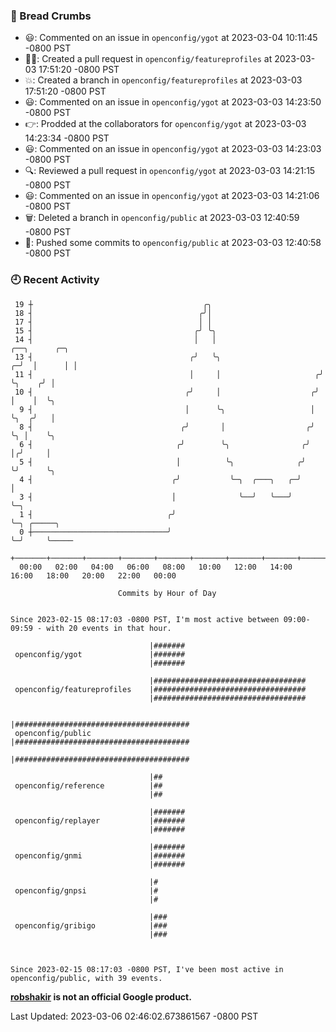 ### 🍞 Bread Crumbs

 * 😃: Commented on an issue in `openconfig/ygot` at 2023-03-04 10:11:45 -0800 PST
 * ✍🏼: Created a pull request in `openconfig/featureprofiles` at 2023-03-03 17:51:20 -0800 PST
 * 💥: Created a branch in `openconfig/featureprofiles` at 2023-03-03 17:51:20 -0800 PST
 * 😃: Commented on an issue in `openconfig/ygot` at 2023-03-03 14:23:50 -0800 PST
 * 👉: Prodded at the collaborators for `openconfig/ygot` at 2023-03-03 14:23:34 -0800 PST
 * 😃: Commented on an issue in `openconfig/ygot` at 2023-03-03 14:23:03 -0800 PST
 * 🔍: Reviewed a pull request in  `openconfig/ygot` at 2023-03-03 14:21:15 -0800 PST
 * 😃: Commented on an issue in `openconfig/ygot` at 2023-03-03 14:21:06 -0800 PST
 * 🗑: Deleted a branch in `openconfig/public` at 2023-03-03 12:40:59 -0800 PST
 * 🚢: Pushed some commits to `openconfig/public` at 2023-03-03 12:40:58 -0800 PST

### 🕘 Recent Activity
```
 19 ┼                                      ╭╮
 18 ┤                                     ╭╯│
 17 ┤                                     │ │
 15 ┤                                    ╭╯ ╰╮
 14 ┤                                    │   │                         ╭──╮      ╭─╮
 13 ┤                                   ╭╯   ╰╮                      ╭─╯  │      │ │
 11 ┤                                   │     │                     ╭╯    ╰╮    ╭╯ │
 10 ┤                                  ╭╯     │                    ╭╯      │    │  ╰╮
  9 ┤                                  │      ╰╮                   │       ╰╮  ╭╯   │
  8 ┤                                 ╭╯       │                  ╭╯        ╰╮ │    ╰╮
  6 ┤                                ╭╯        ╰╮                ╭╯          │╭╯     │
  5 ┤                                │          ╰╮              ╭╯           ╰╯      ╰╮
  4 ┤                               ╭╯           ╰─╮  ╭───╮   ╭─╯                     │
  3 ┤                               │              ╰──╯   ╰───╯                       ╰─╮
  1 ┤                              ╭╯                                                   ╰─╮ ╭─────╮
  0 ┼──────────────────────────────╯                                                      ╰─╯     ╰─────
    +───────+───────+───────+───────+───────+───────+───────+───────+───────+───────+───────+───────+────
  00:00   02:00   04:00   06:00   08:00   10:00   12:00   14:00   16:00   18:00   20:00   22:00   00:00   

						Commits by Hour of Day


Since 2023-02-15 08:17:03 -0800 PST, I'm most active between 09:00-09:59 - with 20 events in that hour.

```



```
                               |#######
 openconfig/ygot               |#######
                               |#######

                               |##################################
 openconfig/featureprofiles    |##################################
                               |##################################

                               |#######################################
 openconfig/public             |#######################################
                               |#######################################

                               |##
 openconfig/reference          |##
                               |##

                               |#######
 openconfig/replayer           |#######
                               |#######

                               |#######
 openconfig/gnmi               |#######
                               |#######

                               |#
 openconfig/gnpsi              |#
                               |#

                               |###
 openconfig/gribigo            |###
                               |###



Since 2023-02-15 08:17:03 -0800 PST, I've been most active in openconfig/public, with 39 events.

```
**[robshakir](mailto:robjs@google.com) is not an official Google product.**  


Last Updated: 2023-03-06 02:46:02.673861567 -0800 PST
